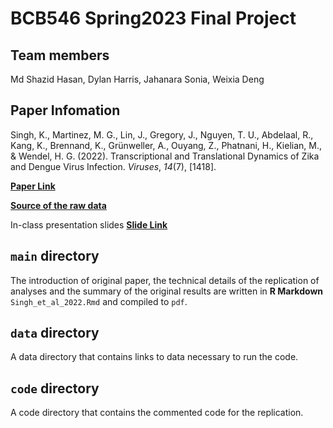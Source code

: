 # BCB546 Spring2023 Final Project

## Team members

Md Shazid Hasan, Dylan Harris, Jahanara Sonia, Weixia Deng

## Paper Infomation

Singh, K., Martinez, M. G., Lin, J., Gregory, J., Nguyen, T. U., Abdelaal, R., Kang, K., Brennand, K., Grünweller, A., Ouyang, Z., Phatnani, H., Kielian, M., & Wendel, H. G. (2022). Transcriptional and Translational Dynamics of Zika and Dengue Virus Infection. *Viruses*, *14*(7), [1418].

[**Paper Link**](https://doi.org/10.3390/v14071418)

[**Source of the raw data**](https://www.ncbi.nlm.nih.gov/geo/query/acc.cgi?acc=GSE207347)

In-class presentation slides [**Slide Link**](https://docs.google.com/presentation/d/1Bam0eOYT2dJedJHBMVyNO2d5gJ3xlQ2sEBhzREEpu48/edit?usp=sharing)

## `main` directory

The introduction of original paper, the technical details of the replication of analyses and the summary of the original results are written in **R Markdown** `Singh_et_al_2022.Rmd` and compiled to `pdf`.

## `data` directory

A data directory that contains links to data necessary to run the code.

## `code` directory

A code directory that contains the commented code for the replication.

